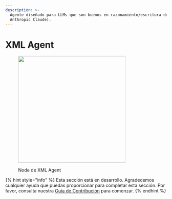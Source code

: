 ```yaml
---
description: >-
  Agente diseñado para LLMs que son buenos en razonamiento/escritura de XML (por ejemplo:
  Anthropic Claude).
---
```


# XML Agent

<figure><img src="../../../.gitbook/assets/image--9---1---1---1---1---1---1---1---1-.png" alt="" width="335"><figcaption><p>Node de XML Agent</p></figcaption></figure>

{% hint style="info" %}
Esta sección está en desarrollo. Agradecemos cualquier ayuda que puedas proporcionar para completar esta sección. Por favor, consulta nuestra [Guía de Contribución](../../../contributing/) para comenzar.
{% endhint %}
